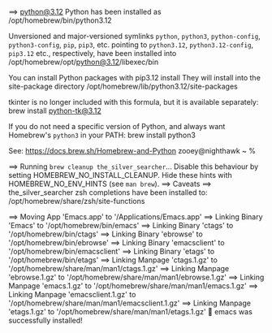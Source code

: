 ==> python@3.12
Python has been installed as
  /opt/homebrew/bin/python3.12

Unversioned and major-versioned symlinks `python`, `python3`, `python-config`, `python3-config`, `pip`, `pip3`, etc. pointing to
`python3.12`, `python3.12-config`, `pip3.12` etc., respectively, have been installed into
  /opt/homebrew/opt/python@3.12/libexec/bin

You can install Python packages with
  pip3.12 install <package>
They will install into the site-package directory
  /opt/homebrew/lib/python3.12/site-packages

tkinter is no longer included with this formula, but it is available separately:
  brew install python-tk@3.12

If you do not need a specific version of Python, and always want Homebrew's `python3` in your PATH:
  brew install python3

See: https://docs.brew.sh/Homebrew-and-Python
zooey@nighthawk ~ % 



==> Running `brew cleanup the_silver_searcher`...
Disable this behaviour by setting HOMEBREW_NO_INSTALL_CLEANUP.
Hide these hints with HOMEBREW_NO_ENV_HINTS (see `man brew`).
==> Caveats
==> the_silver_searcher
zsh completions have been installed to:
  /opt/homebrew/share/zsh/site-functions



==> Moving App 'Emacs.app' to '/Applications/Emacs.app'
==> Linking Binary 'Emacs' to '/opt/homebrew/bin/emacs'
==> Linking Binary 'ctags' to '/opt/homebrew/bin/ctags'
==> Linking Binary 'ebrowse' to '/opt/homebrew/bin/ebrowse'
==> Linking Binary 'emacsclient' to '/opt/homebrew/bin/emacsclient'
==> Linking Binary 'etags' to '/opt/homebrew/bin/etags'
==> Linking Manpage 'ctags.1.gz' to '/opt/homebrew/share/man/man1/ctags.1.gz'
==> Linking Manpage 'ebrowse.1.gz' to '/opt/homebrew/share/man/man1/ebrowse.1.gz'
==> Linking Manpage 'emacs.1.gz' to '/opt/homebrew/share/man/man1/emacs.1.gz'
==> Linking Manpage 'emacsclient.1.gz' to '/opt/homebrew/share/man/man1/emacsclient.1.gz'
==> Linking Manpage 'etags.1.gz' to '/opt/homebrew/share/man/man1/etags.1.gz'
🍺  emacs was successfully installed!
